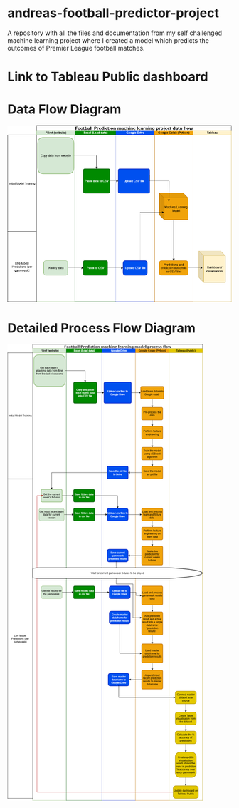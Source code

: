# andreas-football-predictor-project
A repository with all the files and documentation from my self challenged machine learning project where I created a model which predicts the outcomes of Premier League football matches.

# Link to Tableau Public dashboard


# Data Flow Diagram
![DataFLowDiagram](Documentation/FootballPredictorDataFlowDiagram.png)

# Detailed Process Flow Diagram
![DetailedProcessDiagram](Documentation/FootballPredictorDetailedDiagram.png)

